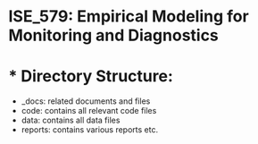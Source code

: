 # ISE_579: Empirical Modeling for Monitoring and Diagnostics

# * Directory Structure:
* _docs: related documents and files
* code: contains all relevant code files 
* data: contains all data files
* reports: contains various reports etc.
